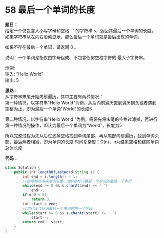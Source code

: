 # 58 最后一个单词的长度

**题目：**  
给定一个仅包含大小写字母和空格 ' ' 的字符串 s，返回其最后一个单词的长度。如果字符串从左向右滚动显示，那么最后一个单词就是最后出现的单词。

如果不存在最后一个单词，请返回 0 。

说明：一个单词是指仅由字母组成、不包含任何空格字符的 最大子字符串。

 

示例:  
输入: "Hello World"  
输出: 5


 
**思路：**  
从字符串末尾开始向前遍历，其中主要有两种情况：  
第一种情况，以字符串"Hello World"为例，从后向前遍历直到遍历到头或者遇到空格为止，即为最后一个单词"World"的长度5

第二种情况，以字符串"Hello World   "为例，需要先将末尾的空格过滤掉，再进行第一种情况的操作，即认为最后一个单词为"World"，长度为5

所以完整过程为先从后过滤掉空格找到单词尾部，再从尾部向前遍历，找到单词头部，最后两者相减，即为单词的长度
时间复杂度：O(n)，n为结尾空格和结尾单词总体长度

**代码：**  
```java
class Solution {
    public int lengthOfLastWord(String s) {
        int end = s.length() - 1;
        //排除掉所有末尾的空格，用end标识最后一个单词的最后一个字母
        while(end >= 0 && s.charAt(end) == ' ')
            end--;
        if(end < 0)
            return 0;
        int start = end;
        //用start标识最后一个单词的第一个字母
        while(start >= 0 && s.charAt(start) != ' ')
            start--;
        return end - start;
    }
}
```
